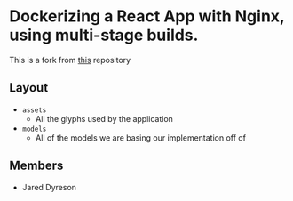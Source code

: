 # Dockerizing a React App with Nginx, using multi-stage builds.

This is a fork from [this](https://github.com/bahachammakhi/docker-react-nginx-blog) repository

## Layout

- `assets`
    * All the glyphs used by the application
- `models`
    * All of the models we are basing our implementation off of


## Members

- Jared Dyreson
